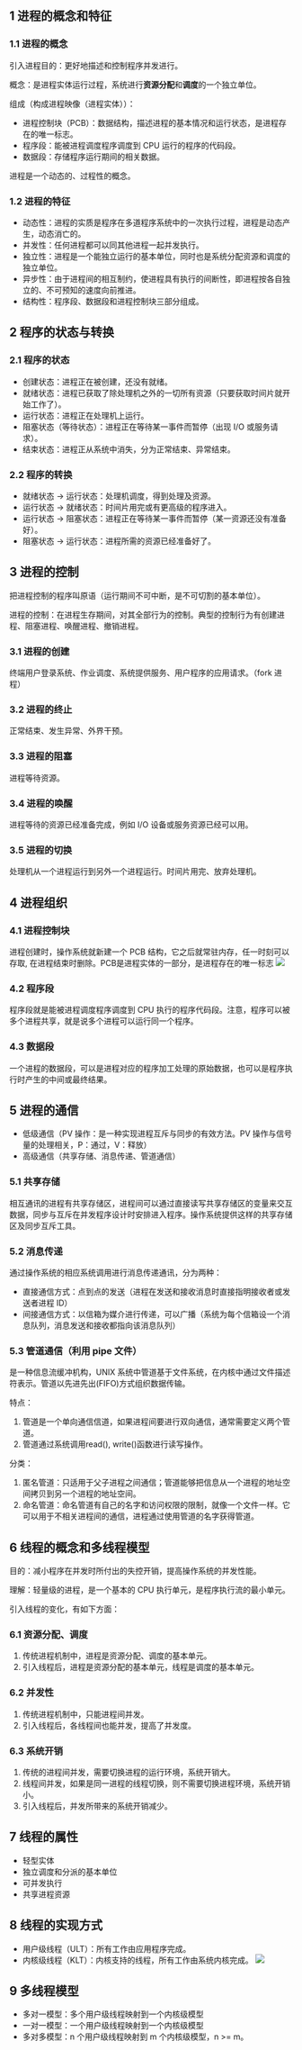 ## 1 进程的概念和特征
### 1.1 进程的概念
引入进程目的：更好地描述和控制程序并发进行。

概念：是进程实体运行过程，系统进行**资源分配**和**调度**的一个独立单位。

组成（构成进程映像（进程实体））：
* 进程控制块（PCB）：数据结构，描述进程的基本情况和运行状态，是进程存在的唯一标志。
* 程序段：能被进程调度程序调度到 CPU 运行的程序的代码段。
* 数据段：存储程序运行期间的相关数据。

进程是一个动态的、过程性的概念。

### 1.2 进程的特征
* 动态性：进程的实质是程序在多道程序系统中的一次执行过程，进程是动态产生，动态消亡的。
* 并发性：任何进程都可以同其他进程一起并发执行。
* 独立性：进程是一个能独立运行的基本单位，同时也是系统分配资源和调度的独立单位。
* 异步性：由于进程间的相互制约，使进程具有执行的间断性，即进程按各自独立的、不可预知的速度向前推进。
* 结构性：程序段、数据段和进程控制块三部分组成。

## 2 程序的状态与转换
### 2.1 程序的状态
* 创建状态：进程正在被创建，还没有就绪。
* 就绪状态：进程已获取了除处理机之外的一切所有资源（只要获取时间片就开始工作了）。
* 运行状态：进程正在处理机上运行。
* 阻塞状态（等待状态）：进程正在等待某一事件而暂停（出现 I/O 或服务请求）。
* 结束状态：进程正从系统中消失，分为正常结束、异常结束。

### 2.2 程序的转换
* 就绪状态 -> 运行状态：处理机调度，得到处理及资源。
* 运行状态 -> 就绪状态：时间片用完或有更高级的程序进入。
* 运行状态 -> 阻塞状态：进程正在等待某一事件而暂停（某一资源还没有准备好）。
* 阻塞状态 -> 运行状态：进程所需的资源已经准备好了。

## 3 进程的控制
把进程控制的程序叫原语（运行期间不可中断，是不可切割的基本单位）。

进程的控制：在进程生存期间，对其全部行为的控制。典型的控制行为有创建进程、阻塞进程、唤醒进程、撤销进程。

### 3.1 进程的创建
终端用户登录系统、作业调度、系统提供服务、用户程序的应用请求。（fork 进程）

### 3.2 进程的终止
正常结束、发生异常、外界干预。

### 3.3 进程的阻塞
进程等待资源。

### 3.4 进程的唤醒
进程等待的资源已经准备完成，例如 I/O 设备或服务资源已经可以用。

### 3.5 进程的切换
处理机从一个进程运行到另外一个进程运行。时间片用完、放弃处理机。

## 4 进程组织

### 4.1 进程控制块
进程创建时，操作系统就新建一个 PCB 结构，它之后就常驻内存，任一时刻可以存取, 在进程结束时删除。PCB是进程实体的一部分，是进程存在的唯一标志
![](../../asset/pcb内容.png)

### 4.2 程序段
程序段就是能被进程调度程序调度到 CPU 执行的程序代码段。注意，程序可以被多个进程共享，就是说多个进程可以运行同一个程序。

### 4.3 数据段
一个进程的数据段，可以是进程对应的程序加工处理的原始数据，也可以是程序执行时产生的中间或最终结果。

## 5 进程的通信
* 低级通信（PV 操作：是一种实现进程互斥与同步的有效方法。PV 操作与信号量的处理相关，P：通过，V：释放）
* 高级通信（共享存储、消息传递、管道通信）

### 5.1 共享存储
相互通讯的进程有共享存储区，进程间可以通过直接读写共享存储区的变量来交互数据，同步与互斥在并发程序设计时安排进入程序。操作系统提供这样的共享存储区及同步互斥工具。

### 5.2 消息传递
通过操作系统的相应系统调用进行消息传递通讯，分为两种：
* 直接通信方式：点到点的发送（进程在发送和接收消息时直接指明接收者或发送者进程 ID）
* 间接通信方式：以信箱为媒介进行传递，可以广播（系统为每个信箱设一个消息队列，消息发送和接收都指向该消息队列）

### 5.3 管道通信（利用 pipe 文件）
是一种信息流缓冲机构，UNIX 系统中管道基于文件系统，在内核中通过文件描述符表示。管道以先进先出(FIFO)方式组织数据传输。

特点：
1. 管道是一个单向通信信道，如果进程间要进行双向通信，通常需要定义两个管道。
2. 管道通过系统调用read(), write()函数进行读写操作。

分类：
1. 匿名管道：只适用于父子进程之间通信；管道能够把信息从一个进程的地址空间拷贝到另一个进程的地址空间。
2. 命名管道：命名管道有自己的名字和访问权限的限制，就像一个文件一样。它可以用于不相关进程间的通信，进程通过使用管道的名字获得管道。

## 6 线程的概念和多线程模型
目的：减小程序在并发时所付出的失控开销，提高操作系统的并发性能。

理解：轻量级的进程，是一个基本的 CPU 执行单元，是程序执行流的最小单元。

引入线程的变化，有如下方面：
### 6.1 资源分配、调度
1. 传统进程机制中，进程是资源分配、调度的基本单元。
2. 引入线程后，进程是资源分配的基本单元，线程是调度的基本单元。

### 6.2 并发性
1. 传统进程机制中，只能进程间并发。
2. 引入线程后，各线程间也能并发，提高了并发度。

### 6.3 系统开销
1. 传统的进程间并发，需要切换进程的运行环境，系统开销大。
2. 线程间并发，如果是同一进程的线程切换，则不需要切换进程环境，系统开销小。
3. 引入线程后，并发所带来的系统开销减少。

## 7 线程的属性
* 轻型实体
* 独立调度和分派的基本单位
* 可并发执行
* 共享进程资源

## 8 线程的实现方式
* 用户级线程（ULT）：所有工作由应用程序完成。
* 内核级线程（KLT）：内核支持的线程，所有工作由系统内核完成。
![](../../asset/线程模型.png)

## 9 多线程模型
* 多对一模型：多个用户级线程映射到一个内核级模型
* 一对一模型：一个用户级线程映射到一个内核级模型
* 多对多模型：n 个用户级线程映射到 m 个内核级模型，n >= m。